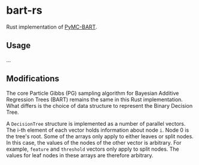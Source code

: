 # bart-rs

Rust implementation of [PyMC-BART](https://github.com/pymc-devs/pymc-bart).


## Usage

...

## Modifications

The core Particle Gibbs (PG) sampling algorithm for Bayesian Additive Regression Trees (BART) remains the same
in this Rust implementation. What differs is the choice of data structure to represent the Binary Decision Tree.

A `DecisionTree` structure is implemented as a number of parallel vectors. The i-th element of each vector holds
information about node `i`. Node 0 is the tree's root. Some of the arrays only apply to either leaves or split
nodes. In this case, the values of the nodes of the other vector is arbitrary. For example, `feature` and `threshold`
vectors only apply to split nodes. The values for leaf nodes in these arrays are therefore arbitrary.
